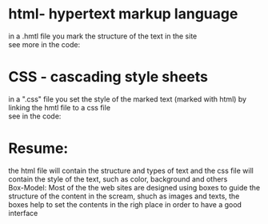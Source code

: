 # html- hypertext markup language <br>
in a .hmtl file you mark the structure of the text in the site <br>
see more in the code: <br>

<!--
<h1>text here</h1> - mark the text as level 1 title

<p> text </p> - mark the text inside as a paragraph

<a> google</a> - link to another page/diretoy/file, and you can add a reference
to the link href="google.com" and it could send the user to the adress
One of the most important thing in the structure of the site are the boxes
<div> </div>

to set some specifc elements of the text to an especifc style (color/background/
size) in CSS you shoudl mark before in html, in order to do that we have the "id"
and "class"
with id you set for one element(text or image) a specific reference, that in the CSS
 file linked you refeer that one, with the class you mark a group of elements
<p id="paragrafo1"> texto aqui </p>
<h1 class="Titulo1> Texto aqui </h1>

to set a generict inline mark, we have the tag "span"
<span> any text </span>
-->

# CSS - cascading style sheets

in a ".css" file you set the style of the marked text (marked with html)
by linking the hmtl file to a css file <br>
see in the code:<br>

<!--
in the css file linked with the html, you can set the sytle specificaly to an text mark<br>
 or part of the text:
p{
  color: red;
}
set all the paragraphs text color to red.

To modify an specific id or class marked with html:
id:
#paragrafo1 {
  color: black;
}
class:
.Titulo1{
background-color: red;
}


-->
# Resume:
the html file will contain the structure and types of text and 
the css file will contain the style of the text, such as color, background and others<br>
Box-Model: Most of the the web sites are designed using boxes to guide the structure of the content
in the scream, shuch as images and texts, the boxes help to set the contents in the righ place
in order to have a good interface
